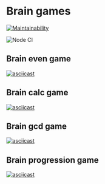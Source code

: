 # Brain games

[![Maintainability](https://api.codeclimate.com/v1/badges/a71839dded8c562fb684/maintainability)](https://codeclimate.com/github/dim2k2006/backend-project-lvl1/maintainability)

![Node CI](https://github.com/dim2k2006/backend-project-lvl1/workflows/Node%20CI/badge.svg)

## Brain even game

[![asciicast](https://asciinema.org/a/qcxyKilKDB1Sk9Xr1sqK6cqxb.svg)](https://asciinema.org/a/qcxyKilKDB1Sk9Xr1sqK6cqxb)

## Brain calc game

[![asciicast](https://asciinema.org/a/3ZRdBlJm3WIo8aAtoQLEqHY4a.svg)](https://asciinema.org/a/3ZRdBlJm3WIo8aAtoQLEqHY4a)

## Brain gcd game

[![asciicast](https://asciinema.org/a/CjMxlJ3lWo570eq8bmKacXa51.svg)](https://asciinema.org/a/CjMxlJ3lWo570eq8bmKacXa51)

## Brain progression game

[![asciicast](https://asciinema.org/a/GPCq7kFAm7YsSRPsCQI02cHbj.svg)](https://asciinema.org/a/GPCq7kFAm7YsSRPsCQI02cHbj)